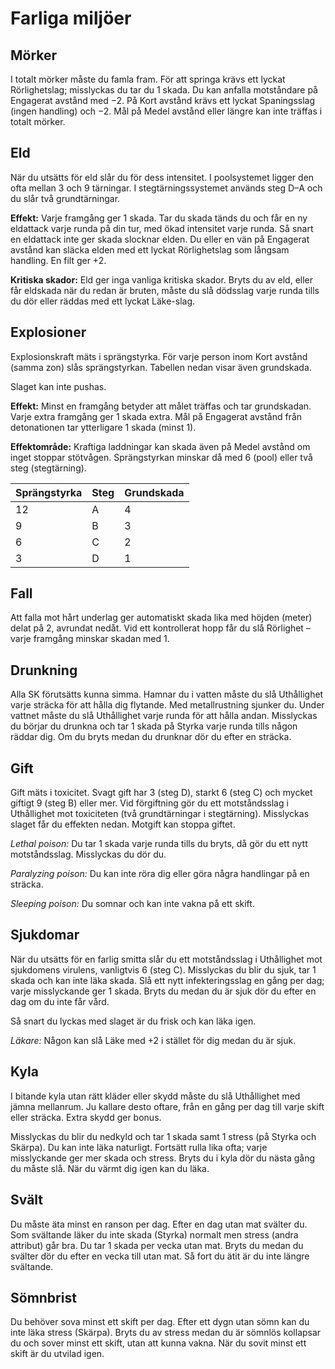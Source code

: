 # Farliga miljöer

## Mörker
I totalt mörker måste du famla fram. För att springa krävs ett lyckat Rörlighetslag; misslyckas du tar du 1 skada. Du kan anfalla motståndare på Engagerat avstånd med −2. På Kort avstånd krävs ett lyckat Spaningsslag (ingen handling) och −2. Mål på Medel avstånd eller längre kan inte träffas i totalt mörker.

## Eld
När du utsätts för eld slår du för dess intensitet. I poolsystemet ligger den ofta mellan 3 och 9 tärningar. I stegtärningssystemet används steg D–A och du slår två grundtärningar.

**Effekt:** Varje framgång ger 1 skada. Tar du skada tänds du och får en ny eldattack varje runda på din tur, med ökad intensitet varje runda. Så snart en eldattack inte ger skada slocknar elden. Du eller en vän på Engagerat avstånd kan släcka elden med ett lyckat Rörlighetslag som långsam handling. En filt ger +2.

**Kritiska skador:** Eld ger inga vanliga kritiska skador. Bryts du av eld, eller får eldskada när du redan är bruten, måste du slå dödsslag varje runda tills du dör eller räddas med ett lyckat Läke-slag.

## Explosioner
Explosionskraft mäts i sprängstyrka. För varje person inom Kort avstånd (samma zon) slås sprängstyrkan. Tabellen nedan visar även grundskada.

Slaget kan inte pushas.

**Effekt:** Minst en framgång betyder att målet träffas och tar grundskadan. Varje extra framgång ger 1 skada extra. Mål på Engagerat avstånd från detonationen tar ytterligare 1 skada (minst 1).

**Effektområde:** Kraftiga laddningar kan skada även på Medel avstånd om inget stoppar stötvågen. Sprängstyrkan minskar då med 6 (pool) eller två steg (stegtärning).

| Sprängstyrka | Steg | Grundskada |
|--------------|------|------------|
| 12 | A | 4 |
| 9 | B | 3 |
| 6 | C | 2 |
| 3 | D | 1 |

## Fall
Att falla mot hårt underlag ger automatiskt skada lika med höjden (meter) delat på 2, avrundat nedåt. Vid ett kontrollerat hopp får du slå Rörlighet – varje framgång minskar skadan med 1.

## Drunkning
Alla SK förutsätts kunna simma. Hamnar du i vatten måste du slå Uthållighet varje sträcka för att hålla dig flytande. Med metallrustning sjunker du. Under vattnet måste du slå Uthållighet varje runda för att hålla andan. Misslyckas du börjar du drunkna och tar 1 skada på Styrka varje runda tills någon räddar dig. Om du bryts medan du drunknar dör du efter en sträcka.

## Gift
Gift mäts i toxicitet. Svagt gift har 3 (steg D), starkt 6 (steg C) och mycket giftigt 9 (steg B) eller mer. Vid förgiftning gör du ett motståndsslag i Uthållighet mot toxiciteten (två grundtärningar i stegtärning). Misslyckas slaget får du effekten nedan. Motgift kan stoppa giftet.

*Lethal poison:* Du tar 1 skada varje runda tills du bryts, då gör du ett nytt motståndsslag. Misslyckas du dör du.

*Paralyzing poison:* Du kan inte röra dig eller göra några handlingar på en sträcka.

*Sleeping poison:* Du somnar och kan inte vakna på ett skift.

## Sjukdomar
När du utsätts för en farlig smitta slår du ett motståndsslag i Uthållighet mot sjukdomens virulens, vanligtvis 6 (steg C). Misslyckas du blir du sjuk, tar 1 skada och kan inte läka skada. Slå ett nytt infekteringsslag en gång per dag; varje misslyckande ger 1 skada. Bryts du medan du är sjuk dör du efter en dag om du inte får vård.

Så snart du lyckas med slaget är du frisk och kan läka igen.

*Läkare:* Någon kan slå Läke med +2 i stället för dig medan du är sjuk.

## Kyla
I bitande kyla utan rätt kläder eller skydd måste du slå Uthållighet med jämna mellanrum. Ju kallare desto oftare, från en gång per dag till varje skift eller sträcka. Extra skydd ger bonus.

Misslyckas du blir du nedkyld och tar 1 skada samt 1 stress (på Styrka och Skärpa). Du kan inte läka naturligt. Fortsätt rulla lika ofta; varje misslyckande ger mer skada och stress. Bryts du i kyla dör du nästa gång du måste slå. När du värmt dig igen kan du läka.

## Svält
Du måste äta minst en ranson per dag. Efter en dag utan mat svälter du. Som svältande läker du inte skada (Styrka) normalt men stress (andra attribut) går bra. Du tar 1 skada per vecka utan mat. Bryts du medan du svälter dör du efter en vecka till utan mat. Så fort du ätit är du inte längre svältande.

## Sömnbrist
Du behöver sova minst ett skift per dag. Efter ett dygn utan sömn kan du inte läka stress (Skärpa). Bryts du av stress medan du är sömnlös kollapsar du och sover minst ett skift, utan att kunna vakna. När du sovit minst ett skift är du utvilad igen.

